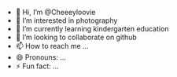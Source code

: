 - 👋 Hi, I’m @Cheeeyloovie
- 👀 I’m interested in photography 
- 🌱 I’m currently learning kindergarten education
- 💞️ I’m looking to collaborate on github
- 📫 How to reach me ...
- 😄 Pronouns: ...
- ⚡ Fun fact: ...

<!---
Cheeeyloovie/Cheeeyloovie is a ✨ special ✨ repository because its `README.md` (this file) appears on your GitHub profile.
You can click the Preview link to take a look at your changes.
--->
